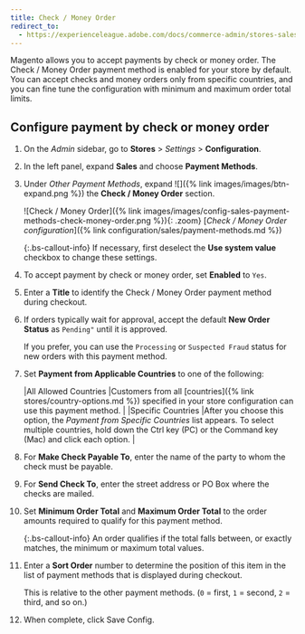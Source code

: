 ```yaml
---
title: Check / Money Order
redirect_to:
  - https://experienceleague.adobe.com/docs/commerce-admin/stores-sales/payments/offline/check-money-order.html
---
```


Magento allows you to accept payments by check or money order. The Check / Money Order payment method is enabled for your store by default. You can accept checks and money orders only from specific countries, and you can fine tune the configuration with minimum and maximum order total limits.

## Configure payment by check or money order

1. On the _Admin_ sidebar, go to **Stores** > _Settings_ > **Configuration**.

1. In the left panel, expand **Sales** and choose **Payment Methods**.

1. Under _Other Payment Methods_, expand ![]({% link images/images/btn-expand.png %}) the **Check / Money Order** section.

   ![Check / Money Order]({% link images/images/config-sales-payment-methods-check-money-order.png %}){: .zoom}
   [_Check / Money Order configuration_]({% link configuration/sales/payment-methods.md %})

   {:.bs-callout-info}
   If necessary, first deselect the **Use system value** checkbox to change these settings.

1. To accept payment by check or money order, set **Enabled** to `Yes`.

1. Enter a **Title** to identify the Check / Money Order payment method during checkout.

1. If orders typically wait for approval, accept the default **New Order Status** as `Pending"` until it is approved.

   If you prefer, you can use the `Processing` or `Suspected Fraud` status for new orders with this payment method.

1. Set **Payment from Applicable Countries** to one of the following:

   |All Allowed Countries |Customers from all [countries]({% link stores/country-options.md %}) specified in your store configuration can use this payment method. |
   |Specific Countries |After you choose this option, the _Payment from Specific Countries_ list appears. To select multiple countries, hold down the Ctrl key (PC) or the Command key (Mac) and click each option. |

1. For **Make Check Payable To**, enter the name of the party to whom the check must be payable.

1. For **Send Check To**, enter the street address or PO Box where the checks are mailed.

1. Set **Minimum Order Total** and **Maximum Order Total** to the order amounts required to qualify for this payment method.

   {:.bs-callout-info}
   An order qualifies if the total falls between, or exactly matches, the minimum or maximum total values.

1. Enter a **Sort Order** number to determine the position of this item in the list of payment methods that is displayed during checkout.

   This is relative to the other payment methods. (`0` = first, `1` = second, `2` = third, and so on.)

1. When complete, click <span class="btn">Save Config</span>.
